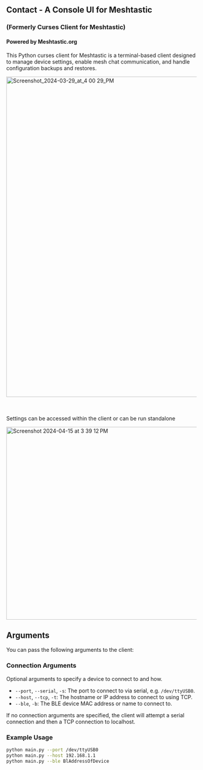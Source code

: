 ## Contact - A Console UI for Meshtastic
### (Formerly Curses Client for Meshtastic)

#### Powered by Meshtastic.org

This Python curses client for Meshtastic is a terminal-based client designed to manage device settings, enable mesh chat communication, and handle configuration backups and restores.

<img width="846" alt="Screenshot_2024-03-29_at_4 00 29_PM" src="https://github.com/pdxlocations/meshtastic-curses-client/assets/117498748/e99533b7-5c0c-463d-8d5f-6e3cccaeced7">


<br><br>
Settings can be accessed within the client or can be run standalone

<img width="509" alt="Screenshot 2024-04-15 at 3 39 12 PM" src="https://github.com/pdxlocations/meshtastic-curses-client/assets/117498748/37bc57db-fe2d-4ba4-adc8-679b4cb642f9">

## Arguments

You can pass the following arguments to the client:

### Connection Arguments

Optional arguments to specify a device to connect to and how.

- `--port`, `--serial`, `-s`: The port to connect to via serial, e.g. `/dev/ttyUSB0`.
- `--host`, `--tcp`, `-t`: The hostname or IP address to connect to using TCP.
- `--ble`, `-b`: The BLE device MAC address or name to connect to.

If no connection arguments are specified, the client will attempt a serial connection and then a TCP connection to localhost.

### Example Usage

```sh
python main.py --port /dev/ttyUSB0
python main.py --host 192.168.1.1
python main.py --ble BlAddressOfDevice
